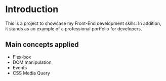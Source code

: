# Introduction

This is a project to showcase my Front-End development skills.
In addition, it stands as an example of a professional portfolio for developers.

## Main concepts applied

- Flex-box
- DOM manipulation
- Events
- CSS Media Query
